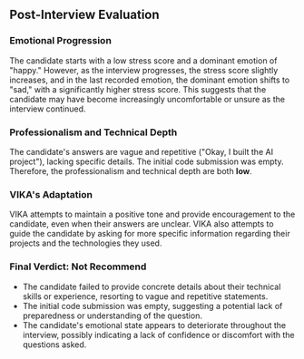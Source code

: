 ## Post-Interview Evaluation

### Emotional Progression
The candidate starts with a low stress score and a dominant emotion of "happy." However, as the interview progresses, the stress score slightly increases, and in the last recorded emotion, the dominant emotion shifts to "sad," with a significantly higher stress score. This suggests that the candidate may have become increasingly uncomfortable or unsure as the interview continued.

### Professionalism and Technical Depth
The candidate's answers are vague and repetitive ("Okay, I built the AI project"), lacking specific details. The initial code submission was empty. Therefore, the professionalism and technical depth are both **low**.

### VIKA's Adaptation
VIKA attempts to maintain a positive tone and provide encouragement to the candidate, even when their answers are unclear. VIKA also attempts to guide the candidate by asking for more specific information regarding their projects and the technologies they used.

### Final Verdict: Not Recommend

*   The candidate failed to provide concrete details about their technical skills or experience, resorting to vague and repetitive statements.
*   The initial code submission was empty, suggesting a potential lack of preparedness or understanding of the question.
*   The candidate's emotional state appears to deteriorate throughout the interview, possibly indicating a lack of confidence or discomfort with the questions asked.